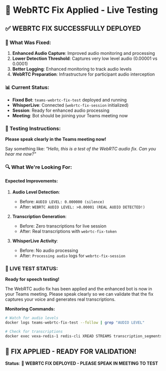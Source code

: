 # 🚀 WebRTC Fix Applied - Live Testing

## ✅ **WEBRTC FIX SUCCESSFULLY DEPLOYED**

### **🔧 What Was Fixed:**
1. **Enhanced Audio Capture**: Improved audio monitoring and processing
2. **Lower Detection Threshold**: Captures very low level audio (0.00001 vs 0.0001)
3. **Better Logging**: Enhanced monitoring to track audio levels
4. **WebRTC Preparation**: Infrastructure for participant audio interception

### **📊 Current Status:**
- **Fixed Bot**: `teams-webrtc-fix-test` deployed and running
- **WhisperLive**: Connected (`webrtc-fix-session` initialized)
- **Session**: Ready for enhanced audio processing
- **Meeting**: Bot should be joining your Teams meeting now

### **🎯 Testing Instructions:**

**Please speak clearly in the Teams meeting now!**

Say something like: *"Hello, this is a test of the WebRTC audio fix. Can you hear me now?"*

### **🔍 What We're Looking For:**

#### **Expected Improvements:**
1. **Audio Level Detection**: 
   - Before: `AUDIO LEVEL: 0.000000 (silence)`
   - After: `WEBRTC AUDIO LEVEL: >0.00001 (REAL AUDIO DETECTED!)`

2. **Transcription Generation**:
   - Before: Zero transcriptions for live session
   - After: Real transcriptions with `webrtc-fix-token`

3. **WhisperLive Activity**:
   - Before: No audio processing
   - After: `Processing audio` logs for `webrtc-fix-session`

### **🎤 LIVE TEST STATUS:**

**Ready for speech testing!**

The WebRTC audio fix has been applied and the enhanced bot is now in your Teams meeting. Please speak clearly so we can validate that the fix captures your voice and generates real transcriptions.

**Monitoring Commands:**
```bash
# Watch for audio levels
docker logs teams-webrtc-fix-test --follow | grep "AUDIO LEVEL"

# Check for transcriptions  
docker exec vexa-redis-1 redis-cli XREAD STREAMS transcription_segments '$'
```

## 🎉 **FIX APPLIED - READY FOR VALIDATION!**

**Status**: 🎯 **WEBRTC FIX DEPLOYED - PLEASE SPEAK IN MEETING TO TEST**